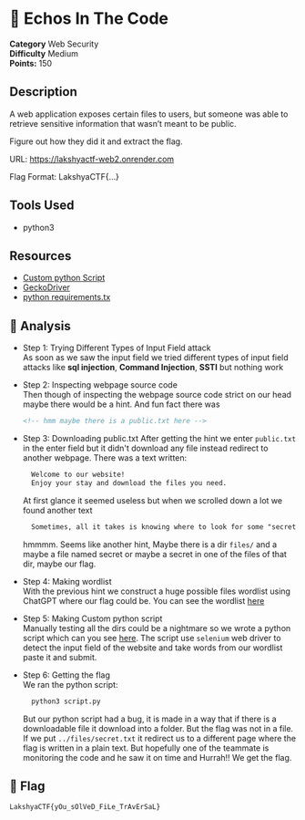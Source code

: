 # 🚀 Echos In The Code
**Category** Web Security  
**Difficulty** Medium  
**Points:** 150


## Description
A web application exposes certain files to users, but someone was able to retrieve sensitive information that wasn’t meant to be public.

Figure out how they did it and extract the flag.

URL: https://lakshyactf-web2.onrender.com

Flag Format: LakshyaCTF{...}


## Tools Used
 * python3
 
## Resources
 * [Custom python Script](./script.py)
 * [GeckoDriver](https://github.com/mozilla/geckodriver)
 * [python requirements.tx](./requirements.txt)


## 🧠 Analysis

- Step 1: Trying Different Types of Input Field attack   
  As soon as we saw the input field we tried different types of input field attacks like **sql injection**, **Command Injection**, **SSTI** but nothing work

- Step 2: Inspecting webpage source code  
  Then though of inspecting the webpage source code strict on our head maybe there would be a hint. And fun fact there was
    ```html
    <!-- hmm maybe there is a public.txt here -->
    ```

- Step 3: Downloading public.txt
  After getting the hint we enter `public.txt` in the enter field but it didn't download any file instead redirect to another webpage. There was a text written:
  ```html
    Welcome to our website!  
    Enjoy your stay and download the files you need. 
  ```

  At first glance it seemed useless but when we scrolled down a lot we found another text

  ```html
    Sometimes, all it takes is knowing where to look for some "secret". Maybe in /files?
  ```

  hmmmm. Seems like another hint, Maybe there is a dir `files/` and a maybe a file named secret or maybe a secret in one of the files of that dir, maybe our flag.

- Step 4: Making wordlist  
  With the previous hint we construct a huge possible files wordlist using ChatGPT where our flag could be. You can see the wordlist [here](./wordlist.txt)

- Step 5: Making Custom python script  
  Manually testing all the dirs could be a nightmare so we wrote a python script which can you see [here](./script.py). The script use `selenium` web driver to detect the input field of the website and take words from our wordlist paste it and submit.

- Step 6: Getting the flag  
  We ran the python script:
  ```bash
    python3 script.py
  ```
  But our python script had a bug, it is made in a way that if there is a downloadable file it download into a folder. But the flag was not in a file. If we put `../files/secret.txt` it redirect us to a different page where the flag is written in a plain text.
  But hopefully one of the teammate is monitoring the code and he saw it on time and Hurrah!! We get the flag.

## 🏁 Flag

```bash
LakshyaCTF{yOu_sOlVeD_FiLe_TrAvErSaL}
```